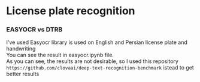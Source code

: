 # License plate recognition
### EASYOCR vs DTRB  
 I've used Easyocr library is used on English and Persian license plate and handwriting  
You can see the result in easyocr.ipynb file.  
As you can see, the results are not desirable, so I used this repository  
 ``` https://github.com/clovaai/deep-text-recognition-benchmark ``` istead to get better results  



